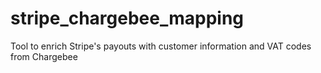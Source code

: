 # stripe_chargebee_mapping
Tool to enrich Stripe's payouts with customer information and VAT codes from Chargebee
